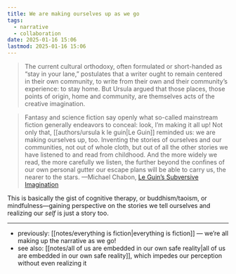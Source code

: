 ```yaml
---
title: We are making ourselves up as we go
tags:
  - narrative
  - collaboration
date: 2025-01-16 15:06
lastmod: 2025-01-16 15:06
---
```

> The current cultural orthodoxy, often formulated or short-handed as “stay in your lane,” postulates that a writer ought to remain centered in their own community, to write from their own and their community’s experience: to stay home. But Ursula argued that those places, those points of origin, home and community, are themselves acts of the creative imagination. 

> Fantasy and science fiction say openly what so-called mainstream fiction generally endeavors to conceal: look, I’m making it all up! Not only that, [[authors/ursula k le guin|Le Guin]] reminded us: we are making ourselves up, too. Inventing the stories of ourselves and our communities, not out of whole cloth, but out of all the other stories we have listened to and read from childhood. And the more widely we read, the more carefully we listen, the further beyond the confines of our own personal gutter our escape plans will be able to carry us, the nearer to the stars. —Michael Chabon, [Le Guin’s Subversive Imagination](https://www.theparisreview.org/blog/2019/11/20/leguins-subversive-imagination/)

This is basically the gist of cognitive therapy, or buddhism/taoism, or mindfulness—gaining perspective on the stories we tell ourselves and realizing our *self* is just a story too.

---
- previously: [[notes/everything is fiction|everything is fiction]] — we’re all making up the narrative as we go!
- see also: [[notes/all of us are embedded in our own safe reality|all of us are embedded in our own safe reality]], which impedes our perception without even realizing it